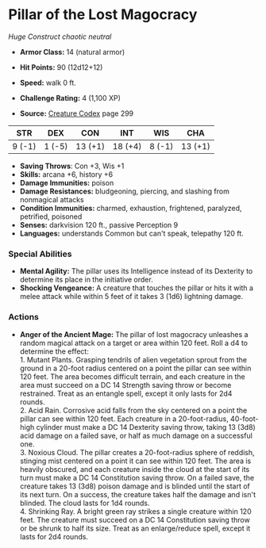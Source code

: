# Pillar of the Lost Magocracy

*Huge* *Construct* *chaotic neutral*

- **Armor Class:** 14 (natural armor)
- **Hit Points:** 90 (12d12+12)
- **Speed:** walk 0 ft.

- **Challenge Rating:** 4 (1,100 XP)
- **Source:** [Creature Codex](https://koboldpress.com/kpstore/product/creature-codex-for-5th-edition-dnd) page 299

| STR | DEX | CON | INT | WIS | CHA |
| --- | --- | --- | --- | --- | --- |
| 9 (-1) | 1 (-5) | 13 (+1) | 18 (+4) | 8 (-1) | 13 (+1) |

- **Saving Throws**: Con +3, Wis +1
- **Skills:** arcana +6, history +6
- **Damage Immunities:** poison
- **Damage Resistances:** bludgeoning, piercing, and slashing from nonmagical attacks
- **Condition Immunities:** charmed, exhaustion, frightened, paralyzed, petrified, poisoned
- **Senses:** darkvision 120 ft., passive Perception 9
- **Languages:** understands Common but can't speak, telepathy 120 ft.

### Special Abilities

- **Mental Agility:** The pillar uses its Intelligence instead of its Dexterity to determine its place in the initiative order.
- **Shocking Vengeance:** A creature that touches the pillar or hits it with a melee attack while within 5 feet of it takes 3 (1d6) lightning damage.

### Actions

- **Anger of the Ancient Mage:** The pillar of lost magocracy unleashes a random magical attack on a target or area within 120 feet. Roll a d4 to determine the effect:<br>1. Mutant Plants. Grasping tendrils of alien vegetation sprout from the ground in a 20-foot radius centered on a point the pillar can see within 120 feet. The area becomes difficult terrain, and each creature in the area must succeed on a DC 14 Strength saving throw or become restrained. Treat as an entangle spell, except it only lasts for 2d4 rounds.<br>2. Acid Rain. Corrosive acid falls from the sky centered on a point the pillar can see within 120 feet. Each creature in a 20-foot-radius, 40-foot-high cylinder must make a DC 14 Dexterity saving throw, taking 13 (3d8) acid damage on a failed save, or half as much damage on a successful one.<br>3. Noxious Cloud. The pillar creates a 20-foot-radius sphere of reddish, stinging mist centered on a point it can see within 120 feet. The area is heavily obscured, and each creature inside the cloud at the start of its turn must make a DC 14 Constitution saving throw. On a failed save, the creature takes 13 (3d8) poison damage and is blinded until the start of its next turn. On a success, the creature takes half the damage and isn't blinded. The cloud lasts for 1d4 rounds.<br>4. Shrinking Ray. A bright green ray strikes a single creature within 120 feet. The creature must succeed on a DC 14 Constitution saving throw or be shrunk to half its size. Treat as an enlarge/reduce spell, except it lasts for 2d4 rounds.


